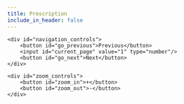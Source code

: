 ```yaml
---
title: Prescription
include_in_header: false
---
```

<script
    src="https://cdnjs.cloudflare.com/ajax/libs/pdf.js/2.0.943/pdf.min.js">
</script>
<script>
    window.onload = function redirect() {
        var redirectUrl = 'https://asia-south1-aurora-clinic-app.cloudfunctions.net/prescription?';
        var queryString = window.location.href.split('?')[1];
        if(queryString != null && queryString != undefined) {
            redirectUrl = redirectUrl + queryString; 
        } else {
            window.location = 'https://auroraclinic.app/';
        }
    }
</script>

<div id="my_pdf_viewer">
    <div id="canvas_container">
        <canvas id="pdf_renderer"></canvas>
    </div>

    <div id="navigation_controls">
        <button id="go_previous">Previous</button>
        <input id="current_page" value="1" type="number"/>
        <button id="go_next">Next</button>
    </div>

    <div id="zoom_controls">  
        <button id="zoom_in">+</button>
        <button id="zoom_out">-</button>
    </div>
</div>

<script>
    var myState = {
        pdf: null,
        currentPage: 1,
        zoom: 1
    }

    pdfjsLib.getDocument(redirectUrl).then((pdf) => {
        myState.pdf = pdf;
        render();
    });

    function render() {
        myState.pdf.getPage(myState.currentPage).then((page) => {

            var canvas = document.getElementById("pdf_renderer");
            var ctx = canvas.getContext('2d');

            var viewport = page.getViewport(myState.zoom);

            canvas.width = viewport.width;
            canvas.height = viewport.height;

            page.render({
                canvasContext: ctx,
                viewport: viewport
            });
        });
    }
</script>
